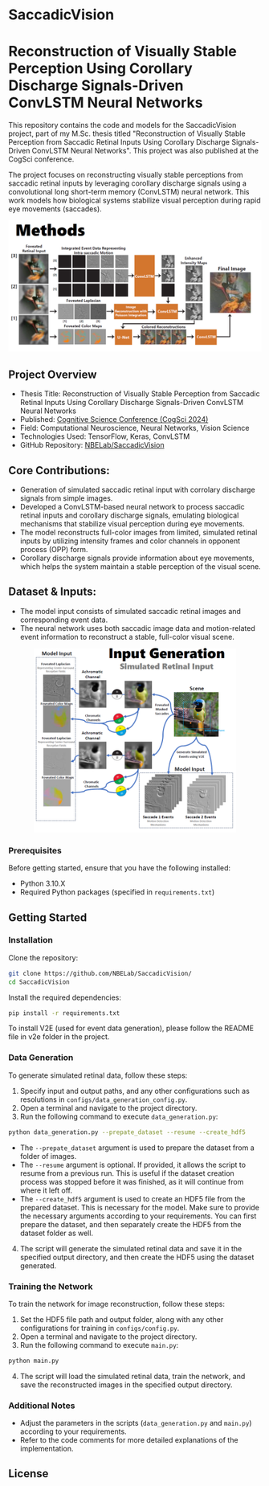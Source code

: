 # SaccadicVision

# Reconstruction of Visually Stable Perception Using Corollary Discharge Signals-Driven ConvLSTM Neural Networks


This repository contains the code and models for the SaccadicVision project, part of my M.Sc. thesis titled "Reconstruction of Visually Stable Perception from Saccadic Retinal Inputs Using Corollary Discharge Signals-Driven ConvLSTM Neural Networks". This project was also published at the CogSci conference.

The project focuses on reconstructing visually stable perceptions from saccadic retinal inputs by leveraging corollary discharge signals using a convolutional long short-term memory (ConvLSTM) neural network. This work models how biological systems stabilize visual perception during rapid eye movements (saccades).


![Model](./images/Model.png)


## Project Overview
- Thesis Title: Reconstruction of Visually Stable Perception from Saccadic Retinal Inputs Using Corollary Discharge Signals-Driven ConvLSTM Neural Networks
- Published: [Cognitive Science Conference (CogSci 2024)](https://nbel-lab.com/s/2024-Showgan-et-al.pdf)
- Field: Computational Neuroscience, Neural Networks, Vision Science
- Technologies Used: TensorFlow, Keras, ConvLSTM
- GitHub Repository: [NBELab/SaccadicVision](https://github.com/NBELab/SaccadicVision/)

## Core Contributions:
- Generation of simulated saccadic retinal input with corrolary discharge signals from simple images.
- Developed a ConvLSTM-based neural network to process saccadic retinal inputs and corollary discharge signals, emulating biological mechanisms that stabilize visual perception during eye movements.
- The model reconstructs full-color images from limited, simulated retinal inputs by utilizing intensity frames and color channels in opponent process (OPP) form.
- Corollary discharge signals provide information about eye movements, which helps the system maintain a stable perception of the visual scene.

## Dataset & Inputs:
- The model input consists of simulated saccadic retinal images and corresponding event data.
- The neural network uses both saccadic image data and motion-related event information to reconstruct a stable, full-color visual scene.


<div align="center">
  <img src="./images/Input.png" alt="Input Generation" width="80%">
</div>



### Prerequisites
Before getting started, ensure that you have the following installed:
- Python 3.10.X
- Required Python packages (specified in `requirements.txt`)


## Getting Started
### Installation
Clone the repository:
```bash
git clone https://github.com/NBELab/SaccadicVision/
cd SaccadicVision
```
Install the required dependencies:
```bash
pip install -r requirements.txt
```
To install V2E (used for event data generation), please follow the README file in v2e folder in the project.


### Data Generation
To generate simulated retinal data, follow these steps:
1. Specify input and output paths, and any other configurations such as resolutions in `configs/data_generation_config.py`.
2. Open a terminal and navigate to the project directory.
3. Run the following command to execute `data_generation.py`:
```bash
python data_generation.py --prepate_dataset --resume --create_hdf5
```
- The `--prepate_dataset` argument is used to prepare the dataset from a folder of images.
- The `--resume` argument is optional. If provided, it allows the script to resume from a previous run. This is useful if the dataset creation process was stopped before it was finished, as it will continue from where it left off.
- The `--create_hdf5` argument is used to create an HDF5 file from the prepared dataset. This is necessary for the model.
Make sure to provide the necessary arguments according to your requirements. You can first prepare the dataset, and then separately create the HDF5 from the dataset folder as well.

4. The script will generate the simulated retinal data and save it in the specified output directory, and then create the HDF5 using the dataset generated.

### Training the Network
To train the network for image reconstruction, follow these steps:
1. Set the HDF5 file path and output folder, along with any other configurations for training in `configs/config.py`.
2. Open a terminal and navigate to the project directory.
3. Run the following command to execute `main.py`:
```bash
python main.py
```
4. The script will load the simulated retinal data, train the network, and save the reconstructed images in the specified output directory.

### Additional Notes
- Adjust the parameters in the scripts (`data_generation.py` and `main.py`) according to your requirements.
- Refer to the code comments for more detailed explanations of the implementation.

## License